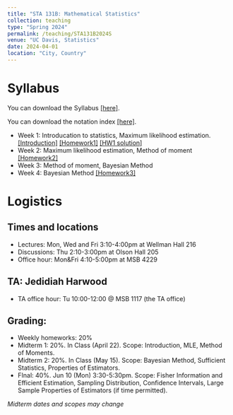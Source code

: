 ```yaml
---
title: "STA 131B: Mathematical Statistics"
collection: teaching
type: "Spring 2024"
permalink: /teaching/STA131B2024S
venue: "UC Davis, Statistics"
date: 2024-04-01
location: "City, Country"
---
```

# Syllabus

You can download the Syllabus [\[here\]](https://hg-zh.github.io/files/Syllabus.pdf).

You can download the notation index [\[here\]](https://hg-zh.github.io/files/notataions.pdf).

- Week 1: Introducation to statistics, Maximum likelihood estimation. [\[Introduction\]](https://hg-zh.github.io/files/Lecture_1.pdf) [\[Homework1\]](https://hg-zh.github.io/files/HW1.pdf) [\[HW1 solution\]](https://hg-zh.github.io/files/HW1_solution.pdf)
- Week 2: Maximum likelihood estimation, Method of moment [\[Homework2\]](https://hg-zh.github.io/files/HW2.pdf)
- Week 3: Method of moment, Bayesian Method
- Week 4: Bayesian Method [\[Homework3\]](https://hg-zh.github.io/files/HW3.pdf)


# Logistics

## Times and locations

- Lectures: Mon, Wed and Fri 3:10-4:00pm at Wellman Hall 216
- Discussions: Thu 2:10-3:00pm at Olson Hall 205
- Office hour: Mon&Fri 4:10-5:00pm at MSB 4229 

## TA: Jedidiah Harwood

- TA office hour:  Tu 10:00-12:00 @ MSB 1117 (the TA office)

## Grading: 

- Weekly homeworks: 20%
- Midterm 1: 20%. In Class (April 22). Scope: Introduction, MLE, Method of Moments.
- Midterm 2: 20%. In Class (May 15). Scope: Bayesian Method, Sufficient Statistics, Properties of Estimators.
- FInal: 40%. Jun 10 (Mon)  3:30-5:30pm. Scope: Fisher Information and Efficient Estimation, Sampling Distribution, Confidence Intervals, Large Sample Properties of Estimators (if time permitted).

*Midterm dates and scopes may change*


